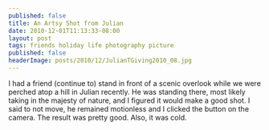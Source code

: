 ```yaml
---
published: false
title: An Artsy Shot from Julian
date: 2010-12-01T11:13:33-08:00
layout: post
tags: friends holiday life photography picture
published: false
headerImage: posts/2010/12/JulianTGiving2010_08.jpg
---
```

I had a friend (continue to) stand in front of a scenic overlook while we were perched atop a hill in Julian recently. He was standing there, most likely taking in the majesty of nature, and I figured it would make a good shot. I said to not move, he remained motionless and I clicked the button on the camera. The result was pretty good. Also, it was cold.

<!--more-->